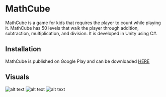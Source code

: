 # MathCube

MathCube is a game for kids that requires the player to count while playing it. MathCube has 50 levels that walk the player through addition, subtraction, multiplication, and division. 
It is developed in Unity using C#.

## Installation

MathCube is published on Google Play and can be downloaded [HERE](https://play.google.com/store/apps/details?id=com.AlicityDev.MathCube&fbclid=IwAR2cMhKaSWpnTwBIPiR8nIWYynxLJI8Uh5DspD3AdM3DNo4g4VKxrybjfZs)

## Visuals

![alt text](https://play-lh.googleusercontent.com/PnjXLHYx9y2B-RTmsPpoGXWt_J0n0VsO9_EThxSyNVCsNaEHLdkrtAwTOxqXAm6t6kY=w2477-h1302-rw)
![alt text](https://play-lh.googleusercontent.com/-cTKUFtKkdtZqlUkHnf3RUocnR_aHfVNRcp_AZceZEFbKcr0-amd4fn1fcZRsS3Wc1c=w2477-h1302-rw)
![alt text](https://play-lh.googleusercontent.com/6SY45Uy_2Pm09iiei1JPb-2LfhibJzmxDEpvWfZZiv8EA0juVPDLv0h2m_ko8NiZVg=w2477-h1302-rw)

